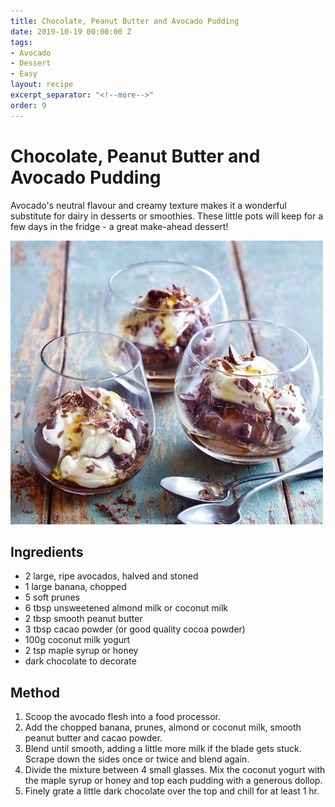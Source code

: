 ```yaml
---
title: Chocolate, Peanut Butter and Avocado Pudding
date: 2019-10-19 00:00:00 Z
tags:
- Avocado
- Dessert
- Easy
layout: recipe
excerpt_separator: "<!--more-->"
order: 9
---
```


# Chocolate, Peanut Butter and Avocado Pudding

Avocado's neutral flavour and creamy texture makes it a wonderful substitute for dairy in desserts or smoothies. These little pots will keep for a few days in the fridge - a great make-ahead dessert!

<!--more-->

[![Pudding](/_uploads/chocpudding.jpg)](/_uploads/chocpudding.jpg)

## Ingredients

- 2 large, ripe avocados, halved and stoned
- 1 large banana, chopped
- 5 soft prunes
- 6 tbsp unsweetened almond milk or coconut milk
- 2 tbsp smooth peanut butter
- 3 tbsp cacao powder (or good quality cocoa powder)
- 100g coconut milk yogurt
- 2 tsp maple syrup or honey
- dark chocolate to decorate


## Method

1. Scoop the avocado flesh into a food processor.
2. Add the chopped banana, prunes, almond or coconut milk, smooth peanut
   butter and cacao powder.
3. Blend until smooth, adding a little more milk if the blade gets
   stuck. Scrape down the sides once or twice and blend again.
4. Divide the mixture between 4 small glasses. Mix the coconut
   yogurt with the maple syrup or honey and top each pudding with a generous dollop.
5. Finely grate a little dark chocolate over the top and chill for at
   least 1 hr.
